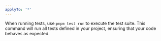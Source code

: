 ```yaml
---
applyTo: '*'
---
```


When running tests, use `pnpm test run` to execute the test suite.
This command will run all tests defined in your project, ensuring that your code behaves as expected.
